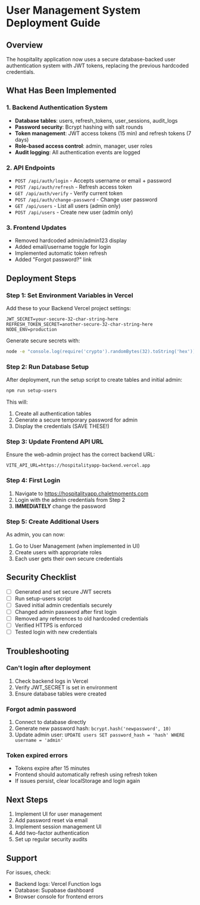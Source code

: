 # User Management System Deployment Guide

## Overview
The hospitality application now uses a secure database-backed user authentication system with JWT tokens, replacing the previous hardcoded credentials.

## What Has Been Implemented

### 1. Backend Authentication System
- **Database tables**: users, refresh_tokens, user_sessions, audit_logs
- **Password security**: Bcrypt hashing with salt rounds
- **Token management**: JWT access tokens (15 min) and refresh tokens (7 days)
- **Role-based access control**: admin, manager, user roles
- **Audit logging**: All authentication events are logged

### 2. API Endpoints
- `POST /api/auth/login` - Accepts username or email + password
- `POST /api/auth/refresh` - Refresh access token
- `GET /api/auth/verify` - Verify current token
- `POST /api/auth/change-password` - Change user password
- `GET /api/users` - List all users (admin only)
- `POST /api/users` - Create new user (admin only)

### 3. Frontend Updates
- Removed hardcoded admin/admin123 display
- Added email/username toggle for login
- Implemented automatic token refresh
- Added "Forgot password?" link

## Deployment Steps

### Step 1: Set Environment Variables in Vercel

Add these to your Backend Vercel project settings:

```env
JWT_SECRET=your-secure-32-char-string-here
REFRESH_TOKEN_SECRET=another-secure-32-char-string-here
NODE_ENV=production
```

Generate secure secrets with:
```bash
node -e "console.log(require('crypto').randomBytes(32).toString('hex'))"
```

### Step 2: Run Database Setup

After deployment, run the setup script to create tables and initial admin:

```bash
npm run setup-users
```

This will:
1. Create all authentication tables
2. Generate a secure temporary password for admin
3. Display the credentials (SAVE THESE!)

### Step 3: Update Frontend API URL

Ensure the web-admin project has the correct backend URL:

```env
VITE_API_URL=https://hospitalityapp-backend.vercel.app
```

### Step 4: First Login

1. Navigate to https://hospitalityapp.chaletmoments.com
2. Login with the admin credentials from Step 2
3. **IMMEDIATELY** change the password

### Step 5: Create Additional Users

As admin, you can now:
1. Go to User Management (when implemented in UI)
2. Create users with appropriate roles
3. Each user gets their own secure credentials

## Security Checklist

- [ ] Generated and set secure JWT secrets
- [ ] Run setup-users script
- [ ] Saved initial admin credentials securely
- [ ] Changed admin password after first login
- [ ] Removed any references to old hardcoded credentials
- [ ] Verified HTTPS is enforced
- [ ] Tested login with new credentials

## Troubleshooting

### Can't login after deployment
1. Check backend logs in Vercel
2. Verify JWT_SECRET is set in environment
3. Ensure database tables were created

### Forgot admin password
1. Connect to database directly
2. Generate new password hash: `bcrypt.hash('newpassword', 10)`
3. Update admin user: `UPDATE users SET password_hash = 'hash' WHERE username = 'admin'`

### Token expired errors
- Tokens expire after 15 minutes
- Frontend should automatically refresh using refresh token
- If issues persist, clear localStorage and login again

## Next Steps

1. Implement UI for user management
2. Add password reset via email
3. Implement session management UI
4. Add two-factor authentication
5. Set up regular security audits

## Support

For issues, check:
- Backend logs: Vercel Function logs
- Database: Supabase dashboard
- Browser console for frontend errors